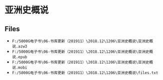 # 亚洲史概说

## Files

- `F:/5000G电子书\06-书库更新（201911）\2018.12\1206\亚洲史概说\亚洲史概说.azw3`
- `F:/5000G电子书\06-书库更新（201911）\2018.12\1206\亚洲史概说\亚洲史概说.epub`
- `F:/5000G电子书\06-书库更新（201911）\2018.12\1206\亚洲史概说\亚洲史概说.mobi`
- `F:/5000G电子书\06-书库更新（201911）\2018.12\1206\亚洲史概说\files.txt`
